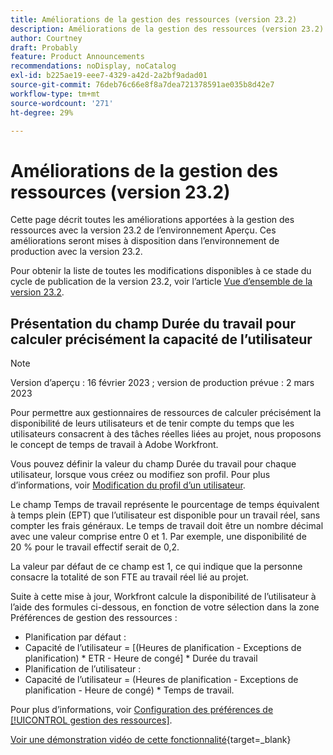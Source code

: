 ```yaml
---
title: Améliorations de la gestion des ressources (version 23.2)
description: Améliorations de la gestion des ressources (version 23.2)
author: Courtney
draft: Probably
feature: Product Announcements
recommendations: noDisplay, noCatalog
exl-id: b225ae19-eee7-4329-a42d-2a2bf9adad01
source-git-commit: 76deb76c66e8f8a7dea721378591ae035b8d42e7
workflow-type: tm+mt
source-wordcount: '271'
ht-degree: 29%

---
```


# Améliorations de la gestion des ressources (version 23.2)

Cette page décrit toutes les améliorations apportées à la gestion des ressources avec la version 23.2 de l’environnement Aperçu. Ces améliorations seront mises à disposition dans l’environnement de production avec la version 23.2.

Pour obtenir la liste de toutes les modifications disponibles à ce stade du cycle de publication de la version 23.2, voir l’article [Vue d’ensemble de la version 23.2](/help/quicksilver/product-announcements/product-releases/23.2-release-activity/23-2-release-overview.md).

## Présentation du champ Durée du travail pour calculer précisément la capacité de l’utilisateur

>[!NOTE]
>
>Version d’aperçu : 16 février 2023 ; version de production prévue : 2 mars 2023

Pour permettre aux gestionnaires de ressources de calculer précisément la disponibilité de leurs utilisateurs et de tenir compte du temps que les utilisateurs consacrent à des tâches réelles liées au projet, nous proposons le concept de temps de travail à Adobe Workfront.

Vous pouvez définir la valeur du champ Durée du travail pour chaque utilisateur, lorsque vous créez ou modifiez son profil. Pour plus d’informations, voir [Modification du profil d’un utilisateur](/help/quicksilver/administration-and-setup/add-users/create-and-manage-users/edit-a-users-profile.md).

Le champ Temps de travail représente le pourcentage de temps équivalent à temps plein (EPT) que l’utilisateur est disponible pour un travail réel, sans compter les frais généraux. Le temps de travail doit être un nombre décimal avec une valeur comprise entre 0 et 1. Par exemple, une disponibilité de 20 % pour le travail effectif serait de 0,2.

La valeur par défaut de ce champ est 1, ce qui indique que la personne consacre la totalité de son FTE au travail réel lié au projet.

Suite à cette mise à jour, Workfront calcule la disponibilité de l’utilisateur à l’aide des formules ci-dessous, en fonction de votre sélection dans la zone Préférences de gestion des ressources :

* Planification par défaut :
* Capacité de l’utilisateur = [(Heures de planification - Exceptions de planification) * ETR - Heure de congé] * Durée du travail
* Planification de l’utilisateur :
* Capacité de l’utilisateur = (Heures de planification - Exceptions de planification - Heure de congé) * Temps de travail.

Pour plus d’informations, voir [Configuration des préférences de [!UICONTROL gestion des ressources]](/help/quicksilver/administration-and-setup/set-up-workfront/configure-system-defaults/configure-resource-mgmt-preferences.md).

[Voir une démonstration vidéo de cette fonctionnalité](https://video.tv.adobe.com/v/3415608/){target=_blank}
